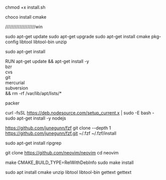 chmod +x install.sh





choco install cmake


///////////////////win


sudo apt-get update
sudo apt-get upgrade
sudo apt-get install cmake pkg-config libtool libtool-bin unzip


sudo apt-get install 


RUN apt-get update && apt-get install -y \
  bzr \
  cvs \
  git \
  mercurial \
  subversion \
  && rm -rf /var/lib/apt/lists/*

packer

curl -fsSL https://deb.nodesource.com/setup_current.x | sudo -E bash -
sudo apt-get install -y nodejs


https://github.com/junegunn/fzf
git clone --depth 1 https://github.com/junegunn/fzf.git ~/.fzf
~/.fzf/install

sudo apt-get install ripgrep



git clone https://github.com/neovim/neovim
cd neovim



make CMAKE_BUILD_TYPE=RelWithDebInfo
sudo make install

sudo apt install cmake unzip libtool libtool-bin  gettext
gettext
